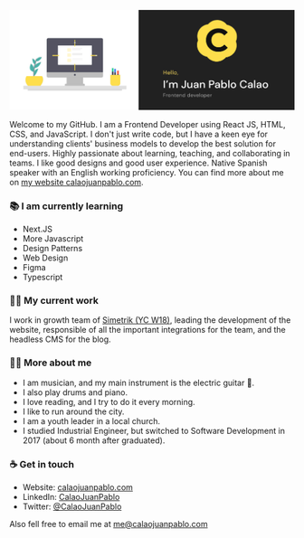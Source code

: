 ![Hi, I'm Juan Pablo Calao](./images/cover.jpg)

Welcome to my GitHub. I am a Frontend Developer using React JS, HTML, CSS, and JavaScript. I don't just write code, but I have a keen eye for understanding clients' business models to develop the best solution for end-users. Highly passionate about learning, teaching, and collaborating in teams. I like good designs and good user experience. Native Spanish speaker with an English working proficiency. You can find more about me on [my website calaojuanpablo.com](https://calaojuanpablo.com/).

### 📚 I am currently learning
- Next.JS
- More Javascript
- Design Patterns
- Web Design
- Figma
- Typescript

### 👨‍💻 My current work
I work in growth team of [Simetrik (YC W18)](https://simetrik.com/), leading the development of the website, responsible of all the important integrations for the team, and the headless CMS for the blog.

### 👱‍♂️ More about me
- I am musician, and my main instrument is the electric guitar 🎸.
- I also play drums and piano.
- I love reading, and I try to do it every morning.
- I like to run around the city.
- I am a youth leader in a local church.
- I studied Industrial Engineer, but switched to Software Development in 2017 (about 6 month after graduated).

### ☕️ Get in touch
- Website: [calaojuanpablo.com](https://calaojuanpablo.com/)
- LinkedIn: [CalaoJuanPablo](https://www.linkedin.com/in/calaojuanpablo/)
- Twitter: [@CalaoJuanPablo](https://twitter.com/CalaoJuanPablo)

Also fell free to email me at [me@calaojuanpablo.com](mailto:me@calaojuanpablo.com)